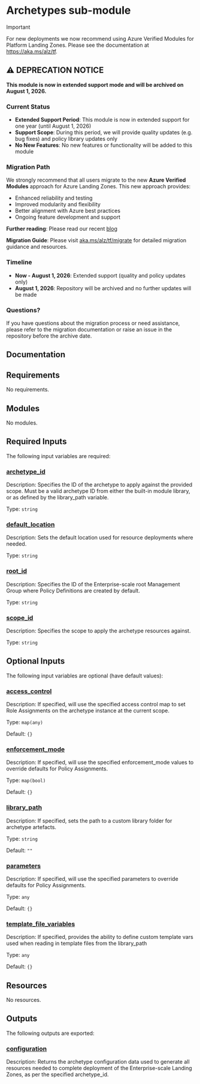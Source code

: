 <!-- BEGIN_TF_DOCS -->
# Archetypes sub-module

> [!IMPORTANT]
> For new deployments we now recommend using Azure Verified Modules for Platform Landing Zones.
> Please see the documentation at <https://aka.ms/alz/tf>.

## ⚠️ DEPRECATION NOTICE

**This module is now in extended support mode and will be archived on August 1, 2026.**

### Current Status

- **Extended Support Period**: This module is now in extended support for one year (until August 1, 2026)
- **Support Scope**: During this period, we will provide quality updates (e.g. bug fixes) and policy library updates only
- **No New Features**: No new features or functionality will be added to this module

### Migration Path

We strongly recommend that all users migrate to the new **Azure Verified Modules** approach for Azure Landing Zones. This new approach provides:

- Enhanced reliability and testing
- Improved modularity and flexibility
- Better alignment with Azure best practices
- Ongoing feature development and support

**Further reading**: Please read our recent [blog](https://techcommunity.microsoft.com/blog/azuretoolsblog/terraform-azure-verified-modules-for-platform-landing-zone-alz-migration-guidanc/4432035)

**Migration Guide**: Please visit [aka.ms/alz/tf/migrate](https://aka.ms/alz/tf/migrate) for detailed migration guidance and resources.

### Timeline

- **Now - August 1, 2026**: Extended support (quality and policy updates only)
- **August 1, 2026**: Repository will be archived and no further updates will be made

### Questions?

If you have questions about the migration process or need assistance, please refer to the migration documentation or raise an issue in the repository before the archive date.

## Documentation
<!-- markdownlint-disable MD033 -->

## Requirements

No requirements.

## Modules

No modules.

<!-- markdownlint-disable MD013 -->
<!-- markdownlint-disable MD034 -->
## Required Inputs

The following input variables are required:

### <a name="input_archetype_id"></a> [archetype\_id](#input\_archetype\_id)

Description: Specifies the ID of the archetype to apply against the provided scope. Must be a valid archetype ID from either the built-in module library, or as defined by the library\_path variable.

Type: `string`

### <a name="input_default_location"></a> [default\_location](#input\_default\_location)

Description: Sets the default location used for resource deployments where needed.

Type: `string`

### <a name="input_root_id"></a> [root\_id](#input\_root\_id)

Description: Specifies the ID of the Enterprise-scale root Management Group where Policy Definitions are created by default.

Type: `string`

### <a name="input_scope_id"></a> [scope\_id](#input\_scope\_id)

Description: Specifies the scope to apply the archetype resources against.

Type: `string`

## Optional Inputs

The following input variables are optional (have default values):

### <a name="input_access_control"></a> [access\_control](#input\_access\_control)

Description: If specified, will use the specified access control map to set Role Assignments on the archetype instance at the current scope.

Type: `map(any)`

Default: `{}`

### <a name="input_enforcement_mode"></a> [enforcement\_mode](#input\_enforcement\_mode)

Description: If specified, will use the specified enforcement\_mode values to override defaults for Policy Assignments.

Type: `map(bool)`

Default: `{}`

### <a name="input_library_path"></a> [library\_path](#input\_library\_path)

Description: If specified, sets the path to a custom library folder for archetype artefacts.

Type: `string`

Default: `""`

### <a name="input_parameters"></a> [parameters](#input\_parameters)

Description: If specified, will use the specified parameters to override defaults for Policy Assignments.

Type: `any`

Default: `{}`

### <a name="input_template_file_variables"></a> [template\_file\_variables](#input\_template\_file\_variables)

Description: If specified, provides the ability to define custom template vars used when reading in template files from the library\_path

Type: `any`

Default: `{}`

## Resources

No resources.

## Outputs

The following outputs are exported:

### <a name="output_configuration"></a> [configuration](#output\_configuration)

Description: Returns the archetype configuration data used to generate all resources needed to complete deployment of the Enterprise-scale Landing Zones, as per the specified archetype\_id.

<!-- markdownlint-enable -->
<!-- END_TF_DOCS -->
